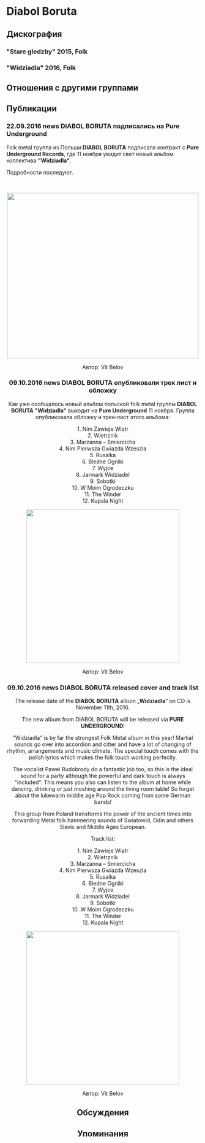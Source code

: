 # Diabol Boruta



## Дискография

### "Stare gledzby" 2015, Folk



### "Widziadla" 2016, Folk




## Отношения с другими группами


## Публикации

### 22.09.2016 news DIABOL BORUTA подписались на Pure Underground

<p>Folk metal группа из Польши<strong> DIABOL BORUTA</strong> подписала контракт с <strong>Pure Underground Records</strong>, где 11 ноября увидит свет новый альбом коллектива <strong>"Widziadla"</strong>. </p><p>Подробности последуют.</p><p>&nbsp;<center><img width="500" height="431" src="/images/news_rus/2016.09/29991.jpg" border="0"></p>
Автор: Vit Belov

### 09.10.2016 news DIABOL BORUTA опубликовали трек лист и обложку

<p>Как уже сообщалось новый альбом польской folk metal группы <strong>DIABOL BORUTA "Widziadla"</strong> выходит на <strong>Pure Underground</strong> 11 ноября. Группа опубликовала обложку и трек-лист этого альбома:</p><p>1. Nim Zawieje Wiatr<br>2. Wietrznik<br>3. Marzanna – Smiercicha<br>4. Nim Pierwsza Gwiazda Wzeszla<br>5. Rusalka<br>6. Bledne Ogniki<br>7. Wyjce<br>8. Jarmark Widziadel<br>9. Sobotki<br>10. W Moim Ogrodeczku<br>11. The Winder<br>12. Kupala Night</p><p><center><img width="400" height="400" src="/images/news_rus/2016.10/30053.jpg" border="0"><p></p></center>
Автор: Vit Belov

### 09.10.2016 news DIABOL BORUTA released cover and track list

<p>The release date of the <strong>DIABOL BORUTA</strong> album „<strong>Widziadla</strong>“ on CD is November 11th, 2016. </p><p>The new album from DIABOL BORUTA will be released via <strong>PURE UNDERGROUND</strong>!</p><p>"Widziadla" is by far the strongest Folk Metal album in this year! Martial sounds go over into accordion and citter and have a lot of changing of rhythm, arrangements and music climate. The special touch comes with the polish lyrics which makes the folk touch working perfectly.</p><p>The vocalist Paweі Rudobrody do a fantastic job too, so this is the ideal sound for a party although the powerful and dark touch is always "included". This means you also can listen to the album at home while dancing, drinking or just moshing around the living room table! So forget about the lukewarm middle age Pop Rock coming from some German bands!</p><p>This group from Poland transforms the power of the ancient times into forwarding Metal folk hammering sounds of Swiatowid, Odin and others Slavic and Middle Ages European.</p><p>Track list:</p><p>1. Nim Zawieje Wiatr<br>2. Wietrznik<br>3. Marzanna – Smiercicha<br>4. Nim Pierwsza Gwiazda Wzeszla<br>5. Rusalka<br>6. Bledne Ogniki<br>7. Wyjce<br>8. Jarmark Widziadel<br>9. Sobotki<br>10. W Moim Ogrodeczku<br>11. The Winder<br>12. Kupala Night</p><p><center><img width="400" height="400" src="/images/news_rus/2016.10/30053.jpg" border="0"><p></p></center>
Автор: Vit Belov


## Обсуждения


## Упоминания

